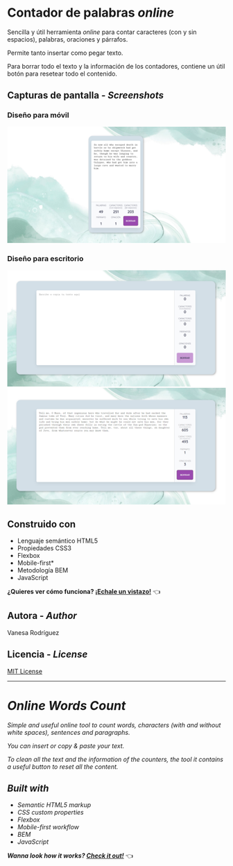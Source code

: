 # Contador de palabras *online*

Sencilla y útil herramienta *online* para contar caracteres (con y sin espacios), palabras, oraciones y párrafos.

Permite tanto insertar como pegar texto.

Para borrar todo el texto y la información de los contadores, contiene un útil botón para resetear todo el contenido.


## Capturas de pantalla - *Screenshots*

### Diseño para móvil 
![Captura móvil](images/screenshots/screenshot-mobile.png)

### Diseño para escritorio
![Captura escritorio sin texto](images/screenshots/screenshot-desktop-empty.png)
![Captura escritorio](images/screenshots/screenshot-desktop.png)

## Construido con
- Lenguaje semántico HTML5
- Propiedades CSS3
- Flexbox
- Mobile-first*
- Metodología BEM
- JavaScript

**¿Quieres ver cómo funciona? [¡Echale un vistazo!](https://vanesa-r.github.io/Online-Word-Count/)** 👈

## Autora - *Author*
Vanesa Rodríguez


## Licencia - *License*
[MIT License](https://github.com/Vanesa-R/Online-Word-Count/blob/master/license.md)

--------------------------------------------------

# *Online Words Count*

*Simple and useful online tool to count words, characters (with and without white spaces), sentences and paragraphs.*

*You can insert or copy & paste your text.*

*To clean all the text and the information of the counters, the tool it contains a useful button to reset all the content.*

## *Built with*
- *Semantic HTML5 markup*
- *CSS custom properties*
- *Flexbox*
- *Mobile-first workflow*
- *BEM*
- *JavaScript*

**_Wanna look how it works? [Check it out!](https://vanesa-r.github.io/Online-Word-Count/)_** 👈